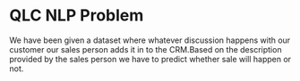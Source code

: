 # QLC NLP Problem 
We have been given a dataset where whatever discussion happens with our customer our sales person adds it in to the CRM.Based on the description provided by the sales person we have to predict whether sale will happen or not.
